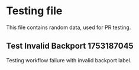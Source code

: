 # Testing file

This file contains random data, used for PR testing.


## Test Invalid Backport 1753187045

Testing workflow failure with invalid backport label.
